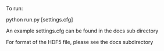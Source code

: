 To run:

python run.py [settings.cfg]

An example settings.cfg can be found in the docs sub directory


For format of the HDF5 file, please see the docs subdirectory
